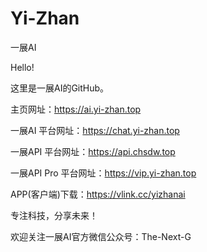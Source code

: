 # Yi-Zhan
一展AI

Hello!

这里是一展AI的GitHub。


主页网址：https://ai.yi-zhan.top

一展AI 平台网址：https://chat.yi-zhan.top

一展API 平台网址：https://api.chsdw.top

一展API Pro 平台网址：https://vip.yi-zhan.top

APP(客户端)下载：https://vlink.cc/yizhanai


专注科技，分享未来！

欢迎关注一展AI官方微信公众号：The-Next-G
